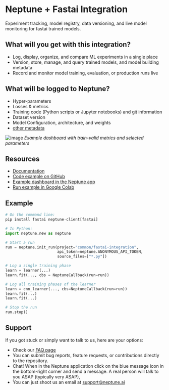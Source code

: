 # Neptune + Fastai Integration

Experiment tracking, model registry, data versioning, and live model monitoring for fastai trained models.

## What will you get with this integration?

* Log, display, organize, and compare ML experiments in a single place
* Version, store, manage, and query trained models, and model building metadata
* Record and monitor model training, evaluation, or production runs live

## What will be logged to Neptune?

* Hyper-parameters
* Losses & metrics
* Training code (Python scripts or Jupyter notebooks) and git information
* Dataset version
* Model Configuration, architecture, and weights
* [other metadata](https://docs.neptune.ai/you-should-know/what-can-you-log-and-display)

![image](https://user-images.githubusercontent.com/97611089/160639808-bd381089-66c8-4ed5-a895-0c018b378e0a.png)
*Example dashboard with train-valid metrics and selected parameters*


## Resources

* [Documentation](https://docs.neptune.ai/integrations-and-supported-tools/model-training/fastai)
* [Code example on GitHub](https://github.com/neptune-ai/examples/tree/main/integrations-and-supported-tools/fastai/scripts)
* [Example dashboard in the Neptune app](https://app.neptune.ai/o/common/org/fastai-integration/e/FAS-61/dashboard/fastai-dashboard-1f456716-f509-4432-b8b3-a7f5242703b6)
* [Run example in Google Colab](https://colab.research.google.com/github/neptune-ai/examples/blob/main/integrations-and-supported-tools/fastai/notebooks/Neptune_fastai.ipynb)

## Example

```python
# On the command line:
pip install fastai neptune-client[fastai]
```
```python
# In Python:
import neptune.new as neptune

# Start a run
run = neptune.init_run(project="common/fastai-integration",
                       api_token=neptune.ANONYMOUS_API_TOKEN,
                       source_files=["*.py"])

# Log a single training phase
learn = learner(...)
learn.fit(..., cbs = NeptuneCallback(run=run))

# Log all training phases of the learner
learn = cnn_learner(..., cbs=NeptuneCallback(run=run))
learn.fit(...)
learn.fit(...)

# Stop the run
run.stop()
```

## Support

If you got stuck or simply want to talk to us, here are your options:

* Check our [FAQ page](https://docs.neptune.ai/getting-started/getting-help#frequently-asked-questions)
* You can submit bug reports, feature requests, or contributions directly to the repository.
* Chat! When in the Neptune application click on the blue message icon in the bottom-right corner and send a message. A real person will talk to you ASAP (typically very ASAP),
* You can just shoot us an email at support@neptune.ai
